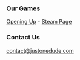 
### Our Games

 [Opening Up](http://openingupgame.com/) - [Steam Page](https://store.steampowered.com/app/1103890/Opening_Up/)
 
 
### Contact Us

contact@justonedude.com
